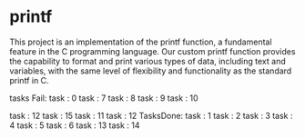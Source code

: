 # printf
This project is an implementation of the printf function, a fundamental feature in the C programming language. Our custom printf function provides the capability to format and print various types of data, including text and variables, with the same level of flexibility and functionality as the standard printf in C.

tasks Fail:
task : 0
task : 7
task : 8
task : 9
task : 10

task : 12
task : 15
task : 11
task : 12
TasksDone:
task : 1
task : 2
task : 3
task : 4
task : 5
task : 6
task : 13
task : 14






